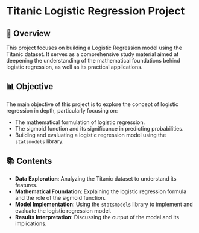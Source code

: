 # Titanic Logistic Regression Project

## 📖 Overview

This project focuses on building a Logistic Regression model using the Titanic dataset. It serves as a comprehensive study material aimed at deepening the understanding of the mathematical foundations behind logistic regression, as well as its practical applications. 

## 📊 Objective

The main objective of this project is to explore the concept of logistic regression in depth, particularly focusing on:
- The mathematical formulation of logistic regression.
- The sigmoid function and its significance in predicting probabilities.
- Building and evaluating a logistic regression model using the `statsmodels` library.

## 📚 Contents

- **Data Exploration**: Analyzing the Titanic dataset to understand its features.
- **Mathematical Foundation**: Explaining the logistic regression formula and the role of the sigmoid function.
- **Model Implementation**: Using the `statsmodels` library to implement and evaluate the logistic regression model.
- **Results Interpretation**: Discussing the output of the model and its implications.
